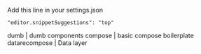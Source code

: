 Add this line in your settings.json

`"editor.snippetSuggestions": "top"`

dumb          | dumb components
compose       | basic compose boilerplate
datarecompose | Data layer